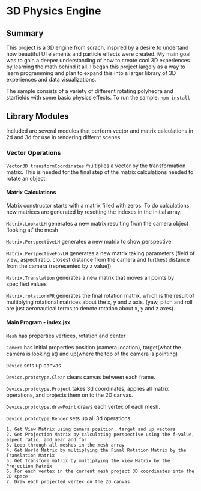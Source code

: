 # 3D Physics Engine

## Summary
This project is a 3D engine from scrach, inspired by a desire to undertand how beautiful UI elements and particle effects were created. My main goal was to gain a deeper understanding of how to create cool 3D experiences by learning the math behind it all. I began this project largely as a way to learn programming and plan to expand this into a larger library of 3D experiences and data visualizations.

The sample consists of a variety of different rotating polyhedra and starfields with some basic physics effects. To run the sample:
```npm install```

## Library Modules
Included are several modules that perform vector and matrix calculations in 2d and 3d for use in rendering differnt scenes. 

### Vector Operations
`Vector3D.transformCoordinates` multiplies a vector by the transformation matrix. This is needed for the final step of the matrix calculations needed to rotate an object.

#### Matrix Calculations
Matrix constructor starts with a matrix filled with zeros. To do calculations, new matrices are generated by resetting the indexes in the initial array.

  `Matrix.LookatLH` generates a new matrix resulting from the camera object 'looking at' the mesh

  `Matrix.PerspectiveLH` generates a new matrix to show perspective

  `Matrix.PerspectiveFovLH` generates a new matrix taking parameters (field of view, aspect ratio, closest distance from the camera and furthest distance from the camera (represented by z value))

  `Matrix.Translation` generates a new matrix that moves all points by specified values

  `Matrix.rotationYPR` generates the final rotation matrix, which is the result of multiplying rotational matrices about the x, y and z axis. (yaw, pitch and roll are just aeronautical terms to denote rotation about x, y and z axes).

#### Main Program - index.jsx
   `Mesh` has properties vertices, rotation and center

   `Camera` has initial properties position (camera location), target(what the camera is looking at) and up(where the top of the camera is pointing)

   `Device` sets up canvas

   `Device.prototype.Clear` clears canvas between each frame.

   `Device.prototype.Project` takes 3d coordinates, applies all matrix operations, and projects them on to the 2D canvas.

   `Device.prototype.drawPoint` draws each vertex of each mesh.

   `Device.prototype.Render` sets up all 3d operations.

    1. Get View Matrix using camera position, target and up vectors
    2. Get Projection Matrix by calculating perspective using the f-value, aspect ratio, and near and far
    3. Loop through all meshes in the mesh array
    4. Get World Matrix by multiplying the Final Rotation Matrix by the Translation Matrix
    5. Get Transform matrix by multiplying the View Matrix by the Projection Matrix
    6. For each vertex in the current mesh project 3D coordinates into the 2D space
    7. Draw each projected vertex on the 2D canvas

